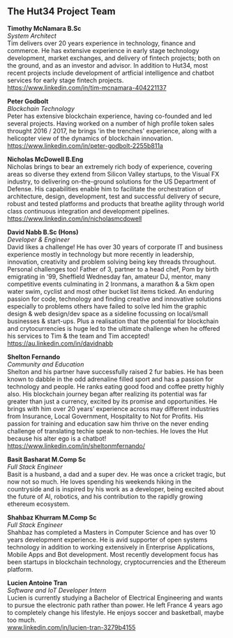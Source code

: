 ## The Hut34 Project Team 


**Timothy McNamara B.Sc**    
*System Architect*      
Tim delivers over 20 years experience in technology, finance and commerce. He has extensive experience in early stage technology development, market exchanges, and delivery of fintech projects; both on the ground, and as an investor and advisor. In addition to Hut34, most recent projects include development of artficial intelligence and chatbot services for early stage fintech projects.  
https://www.linkedin.com/in/tim-mcnamara-404221137   

**Peter Godbolt**     
*Blockchain Technology*  
Peter has extensive blockchain experience, having co-founded and led several projects. Having worked on a number of high profile token sales throught 2016 / 2017, he brings 'in the trenches' experience, along with a helicopter view of the dynamics of blockchain innovation.  
https://www.linkedin.com/in/peter-godbolt-2255b811a

**Nicholas McDowell B.Eng**    
Nicholas brings to bear an extremely rich body of experience, covering areas so diverse they extend from Silicon Valley startups, to the Visual FX industry, to delivering on-the-ground solutions for the US Department of Defense. His capabilities enable him to facilitate the orchestration of architecture, design, development, test and successful delivery of secure, robust and tested platforms and products that breathe agility through world class continuous integration and development pipelines.   
https://www.linkedin.com/in/nicholasmcdowell      

**David Nabb B.Sc (Hons)**        
*Developer & Engineer*    
David likes a challenge! He has over 30 years of corporate IT and business experience mostly in technology but more recently in leadership, innovation, creativity and problem solving being key threads throughout.
Personal challenges too! Father of 3, partner to a head chef, Pom by birth emigrating in '99, Sheffield Wednesday fan, amateur DJ, mentor, many competitive events culminating in 2 Ironmans, a marathon & a 5km open water swim, cyclist and most other bucket list items ticked.
An enduring passion for code, technology and finding creative and innovative solutions especially to problems others have failed to solve led him the graphic design & web design/dev space as a sideline focussing on local/small businesses & start-ups. Plus a realisation that the potential for blockchain and crytocurrencies is huge led to the ultimate challenge when he offered his services to Tim & the team and Tim accepted!  
https://au.linkedin.com/in/davidnabb  
  
**Shelton Fernando**       
*Community and Education*       
Shelton and his partner have successfully raised 2 fur babies. He has been known to dabble in the odd adrenaline filled sport and has a passion for technology and people. He ranks eating good food and coffee pretty highly also. His blockchain journey began after realizing its potential was far greater than just a currency, excited by its promise and opportunities. He brings with him over 20 years’ experience across may different industries from Insurance, Local Government, Hospitality to Not for Profits. His passion for training and education saw him thrive on the never ending challenge of translating techie speak to non-techies. He loves the Hut because his alter ego is a chatbot!  
https://www.linkedin.com/in/sheltonmfernando/

**Basit Basharat M.Comp Sc**       
*Full Stack Engineer*      
Basit is a husband, a dad and a super dev. He was once a cricket tragic, but now not so much. He loves spending his weekends hiking in the countryside and is inspired by his work as a developer, being excited about the future of AI, robotics, and his contribution to the rapidly growing ethereum ecosystem.  

**Shahbaz Khurram M.Comp Sc**       
*Full Stack Engineer*      
Shahbaz has completed a Masters in Computer Science and has over 10 years development experience. He is avid supporter of open systems technology in addition to working extensively in Enterprise Applications, Mobile Apps and Bot development. Most recently development focus  has been startups in blockchain technology, cryptocurrencies and the Ethereum platform.  
 
**Lucien Antoine Tran**    
*Software and IoT Developer Intern*    
Lucien is currently studying a Bachelor of Electrical Engineering and wants to pursue the electronic path rather than power. He left France 4 years ago to completely change his lifestyle. He enjoys soccer and basketball, maybe too much.    
www.linkedin.com/in/lucien-tran-3279b4155
